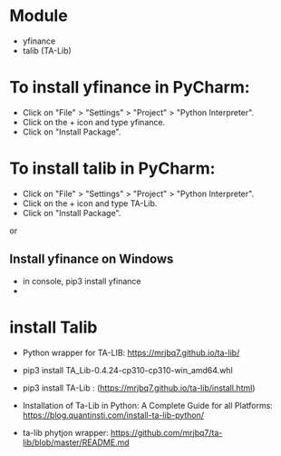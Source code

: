 # Module
- yfinance
- talib (TA-Lib)


# To install yfinance in PyCharm:
- Click on "File" > "Settings" > "Project" > "Python Interpreter".
- Click on the + icon and type yfinance.
- Click on "Install Package".

# To install talib in PyCharm:
- Click on "File" > "Settings" > "Project" > "Python Interpreter".
- Click on the + icon and type TA-Lib.
- Click on "Install Package".

or
## Install yfinance on Windows
- in console, pip3 install yfinance
- 
# install Talib
- Python wrapper for TA-LIB: https://mrjbq7.github.io/ta-lib/
- pip3 install TA_Lib-0.4.24-cp310-cp310-win_amd64.whl
- pip3 install TA-Lib  : (https://mrjbq7.github.io/ta-lib/install.html)

- Installation of Ta-Lib in Python: A Complete Guide for all Platforms: https://blog.quantinsti.com/install-ta-lib-python/
- ta-lib phytjon wrapper: https://github.com/mrjbq7/ta-lib/blob/master/README.md
